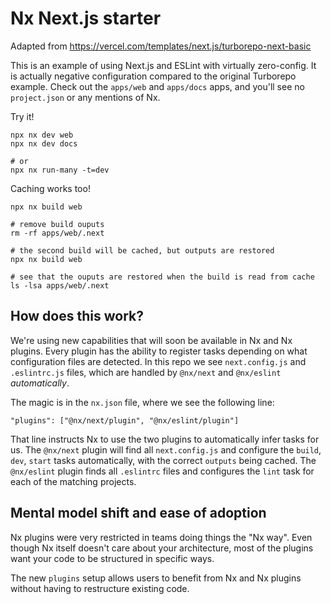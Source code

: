 # Nx Next.js starter

Adapted from https://vercel.com/templates/next.js/turborepo-next-basic

This is an example of using Next.js and ESLint with virtually zero-config. It is actually negative configuration compared to the original Turborepo example.
Check out the `apps/web` and `apps/docs` apps, and you'll see no `project.json` or any mentions of Nx.

Try it!

```shell
npx nx dev web
npx nx dev docs

# or
npx nx run-many -t=dev
```

Caching works too!

```
npx nx build web

# remove build ouputs
rm -rf apps/web/.next

# the second build will be cached, but outputs are restored
npx nx build web

# see that the ouputs are restored when the build is read from cache
ls -lsa apps/web/.next
```

## How does this work?

We're using new capabilities that will soon be available in Nx and Nx plugins. Every plugin has the ability to register tasks depending on what configuration files are detected. In this repo we see `next.config.js` and `.eslintrc.js` files, which are handled by `@nx/next` and `@nx/eslint` _automatically_.

The magic is in the `nx.json` file, where we see the following line:

```json5
"plugins": ["@nx/next/plugin", "@nx/eslint/plugin"]
```

That line instructs Nx to use the two plugins to automatically infer tasks for us. The `@nx/next` plugin will find all `next.config.js` and configure the `build`, `dev`, `start` tasks automatically, with the correct `outputs` being cached. The `@nx/eslint` plugin finds all `.eslintrc` files and configures the `lint` task for each of the matching projects.

## Mental model shift and ease of adoption

Nx plugins were very restricted in teams doing things the "Nx way". Even though Nx itself doesn't care about your architecture, most of the plugins want your code to be structured in specific ways.

The new `plugins` setup allows users to benefit from Nx and Nx plugins without having to restructure existing code.


